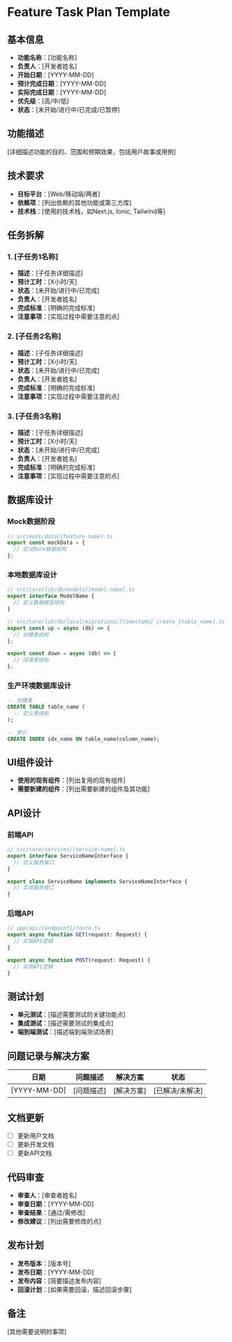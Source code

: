 # Feature Task Plan Template

## 基本信息

- **功能名称**：[功能名称]
- **负责人**：[开发者姓名]
- **开始日期**：[YYYY-MM-DD]
- **预计完成日期**：[YYYY-MM-DD]
- **实际完成日期**：[YYYY-MM-DD]
- **优先级**：[高/中/低]
- **状态**：[未开始/进行中/已完成/已暂停]

## 功能描述

[详细描述功能的目的、范围和预期效果，包括用户故事或用例]

## 技术要求

- **目标平台**：[Web/移动端/两者]
- **依赖项**：[列出依赖的其他功能或第三方库]
- **技术栈**：[使用的技术栈，如Next.js, Ionic, Tailwind等]

## 任务拆解

### 1. [子任务1名称]

- **描述**：[子任务详细描述]
- **预计工时**：[X小时/天]
- **状态**：[未开始/进行中/已完成]
- **负责人**：[开发者姓名]
- **完成标准**：[明确的完成标准]
- **注意事项**：[实现过程中需要注意的点]

### 2. [子任务2名称]

- **描述**：[子任务详细描述]
- **预计工时**：[X小时/天]
- **状态**：[未开始/进行中/已完成]
- **负责人**：[开发者姓名]
- **完成标准**：[明确的完成标准]
- **注意事项**：[实现过程中需要注意的点]

### 3. [子任务3名称]

- **描述**：[子任务详细描述]
- **预计工时**：[X小时/天]
- **状态**：[未开始/进行中/已完成]
- **负责人**：[开发者姓名]
- **完成标准**：[明确的完成标准]
- **注意事项**：[实现过程中需要注意的点]

## 数据库设计

### Mock数据阶段

```typescript
// src/mock/data/[feature-name].ts
export const mockData = {
  // 定义Mock数据结构
};
```

### 本地数据库设计

```typescript
// src/core/lib/db/models/[model-name].ts
export interface ModelName {
  // 定义数据模型结构
}

// src/core/lib/db/local/migrations/[timestamp]_create_[table_name].ts
export const up = async (db) => {
  // 创建表结构
};

export const down = async (db) => {
  // 回滚表结构
};
```

### 生产环境数据库设计

```sql
-- 创建表
CREATE TABLE table_name (
  -- 定义表结构
);

-- 索引
CREATE INDEX idx_name ON table_name(column_name);
```

## UI组件设计

- **使用的现有组件**：[列出复用的现有组件]
- **需要新建的组件**：[列出需要新建的组件及其功能]

## API设计

### 前端API

```typescript
// src/core/services/[service-name].ts
export interface ServiceNameInterface {
  // 定义服务接口
}

export class ServiceName implements ServiceNameInterface {
  // 实现服务接口
}
```

### 后端API

```typescript
// app/api/[endpoint]/route.ts
export async function GET(request: Request) {
  // 实现API逻辑
}

export async function POST(request: Request) {
  // 实现API逻辑
}
```

## 测试计划

- **单元测试**：[描述需要测试的关键功能点]
- **集成测试**：[描述需要测试的集成点]
- **端到端测试**：[描述端到端测试场景]

## 问题记录与解决方案

| 日期 | 问题描述 | 解决方案 | 状态 |
|------|---------|---------|------|
| [YYYY-MM-DD] | [问题描述] | [解决方案] | [已解决/未解决] |

## 文档更新

- [ ] 更新用户文档
- [ ] 更新开发文档
- [ ] 更新API文档

## 代码审查

- **审查人**：[审查者姓名]
- **审查日期**：[YYYY-MM-DD]
- **审查结果**：[通过/需修改]
- **修改建议**：[列出需要修改的点]

## 发布计划

- **发布版本**：[版本号]
- **发布日期**：[YYYY-MM-DD]
- **发布内容**：[简要描述发布内容]
- **回滚计划**：[如果需要回滚，描述回滚步骤]

## 备注

[其他需要说明的事项]